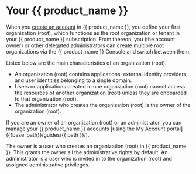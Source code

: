 # Your {{ product_name }}

When you [create an account]({{base_path}}/get-started/create-asgardeo-account/) in {{ product_name }}, you define your first organization (root), which functions as the root organization or tenant in your {{ product_name }} subscription. From thereon, you (the account owner) or other delegated administrators can create multiple root organizations via the {{ product_name }} Console and switch between them.

Listed below are the main characteristics of an organization (root).
- An organization (root) contains applications, external identity providers, and user identities belonging to a single domain.
- Users or applications created in one organization (root) cannot access the resources of another organization (root) unless they are onboarded to that organization (root).
- The administrator who creates the organization (root) is the owner of the organization (root).

If you are an owner of an organization (root) or an administrator, you can manage your {{ product_name }} accounts [using the My Account portal]({{base_path}}/guides/{{ path }}/).

The owner is a user who creates an organization (root) in {{ product_name }}. This grants the owner all the administrative rights by default. An administrator is a user who is invited in to the organization (root) and assigned administrative privileges.  
